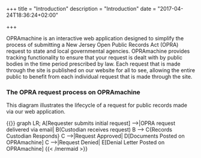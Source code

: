 +++
title = "Introduction"
description = "Introduction"
date = "2017-04-24T18:36:24+02:00"

+++

OPRAmachine is an interactive web application designed to simplify the process of submitting a New Jersey Open Public Records Act (OPRA) request to state and local governmental agencies. OPRAmachine provides tracking functionality to ensure that your request is dealt with by public bodies in the time period prescribed by law. Each request that is made through the site is published on our website for all to see, allowing the entire public to benefit from each individual request that is made through the site.

### The OPRA request process on OPRAmachine

This diagram illustrates the lifecycle of a request for public records made via our web application.

{{<mermaid align="left">}}
graph LR;
    A[Requester submits initial request] -->|OPRA request delivered via email| B(Custodian receives request)
    B --> C{Records Custodian Responds}
    C -->|Request Approved| D[Documents Posted on OPRAmachine]
    C -->|Request Denied| E[Denial Letter Posted on OPRAmachine]
{{< /mermaid >}}
